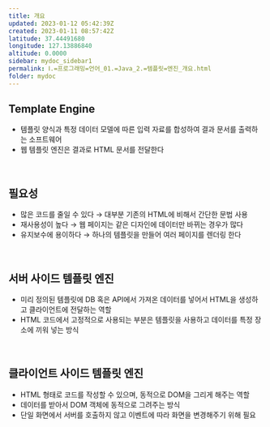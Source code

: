 ```yaml
---
title: 개요
updated: 2023-01-12 05:42:39Z
created: 2023-01-11 08:57:42Z
latitude: 37.44491680
longitude: 127.13886840
altitude: 0.0000
sidebar: mydoc_sidebar1
permalink: Ⅰ.=프로그래밍=언어_01.=Java_2.=템플릿=엔진_개요.html
folder: mydoc
---
```


## Template Engine
- 템플릿 양식과 특정 데이터 모델에 따른 입력 자료를 합성하여 결과 문서를 출력하는 소프트웨어
- 웹 템플릿 엔진은 결과로 HTML 문서를 전달한다
<br>

## 필요성
- 많은 코드를 줄일 수 있다
  → 대부분 기존의 HTML에 비해서 간단한 문법 사용
- 재사용성이 높다
  → 웹 페이지는 같은 디자인에 데이터만 바뀌는 경우가 많다
- 유지보수에 용이하다
  → 하나의 템플릿을 만들어 여러 페이지를 렌더링 한다
<br>

## 서버 사이드 템플릿 엔진
- 미리 정의된 템플릿에 DB 혹은 API에서 가져온 데이터를 넣어서 HTML을 생성하고 클라이언트에 전달하는 역할
- HTML 코드에서 고정적으로 사용되는 부분은 템플릿을 사용하고 데이터를 특정 장소에 끼워 넣는 방식
<br>

## 클라이언트 사이드 템플릿 엔진
- HTML 형태로 코드를 작성할 수 있으며, 동적으로 DOM을 그리게 해주는 역할
- 데이터를 받아서 DOM 객체에 동적으로 그려주는 방식
- 단일 화면에서 서버를 호출하지 않고 이벤트에 따라 화면을 변경해주기 위해 필요
